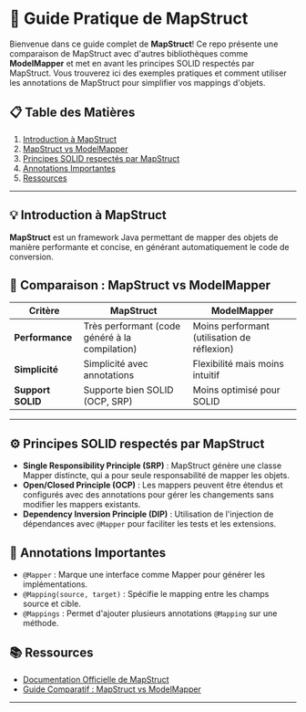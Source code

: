 # 🚀 Guide Pratique de MapStruct

Bienvenue dans ce guide complet de **MapStruct**! Ce repo présente une comparaison de MapStruct avec d'autres bibliothèques comme **ModelMapper** et met en avant les principes SOLID respectés par MapStruct. Vous trouverez ici des exemples pratiques et comment utiliser les annotations de MapStruct pour simplifier vos mappings d'objets.

## 📋 Table des Matières

1. [Introduction à MapStruct](#-introduction-à-mapstruct)
2. [MapStruct vs ModelMapper](#-mapstruct-vs-modelmapper)
3. [Principes SOLID respectés par MapStruct](#-principes-solid-respectés-par-mapstruct)
4. [Annotations Importantes](#-annotations-importantes)
5. [Ressources](#-ressources)

---

## 💡 Introduction à MapStruct

**MapStruct** est un framework Java permettant de mapper des objets de manière performante et concise, en générant automatiquement le code de conversion.

## 🔄 Comparaison : MapStruct vs ModelMapper

| Critère                  | MapStruct                                   | ModelMapper                                  |
|--------------------------|---------------------------------------------|----------------------------------------------|
| **Performance**          | Très performant (code généré à la compilation) | Moins performant (utilisation de réflexion) |
| **Simplicité**           | Simplicité avec annotations                 | Flexibilité mais moins intuitif               |
| **Support SOLID**        | Supporte bien SOLID (OCP, SRP)              | Moins optimisé pour SOLID                    |


---

## ⚙️ Principes SOLID respectés par MapStruct

- **Single Responsibility Principle (SRP)** : MapStruct génère une classe Mapper distincte, qui a pour seule responsabilité de mapper les objets.
- **Open/Closed Principle (OCP)** : Les mappers peuvent être étendus et configurés avec des annotations pour gérer les changements sans modifier les mappers existants.
- **Dependency Inversion Principle (DIP)** : Utilisation de l'injection de dépendances avec `@Mapper` pour faciliter les tests et les extensions.

## 🔖 Annotations Importantes

- `@Mapper` : Marque une interface comme Mapper pour générer les implémentations.
- `@Mapping(source, target)` : Spécifie le mapping entre les champs source et cible.
- `@Mappings` : Permet d'ajouter plusieurs annotations `@Mapping` sur une méthode.

## 📚 Ressources

- [Documentation Officielle de MapStruct](https://mapstruct.org/documentation/stable/reference/html/)
- [Guide Comparatif : MapStruct vs ModelMapper](#-mapstruct-vs-modelmapper)

---

